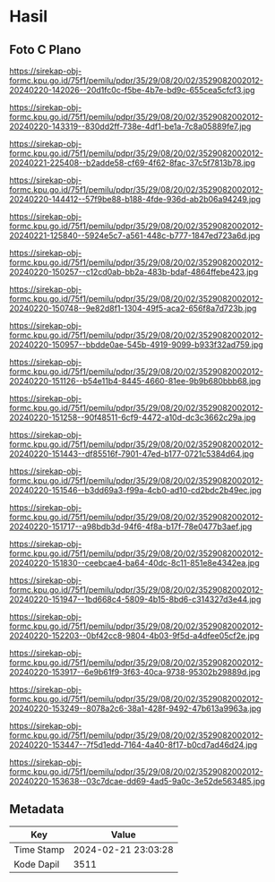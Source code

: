 # Hasil

## Foto C Plano

https://sirekap-obj-formc.kpu.go.id/75f1/pemilu/pdpr/35/29/08/20/02/3529082002012-20240220-142026--20d1fc0c-f5be-4b7e-bd9c-655cea5cfcf3.jpg

https://sirekap-obj-formc.kpu.go.id/75f1/pemilu/pdpr/35/29/08/20/02/3529082002012-20240220-143319--830dd2ff-738e-4df1-be1a-7c8a05889fe7.jpg

https://sirekap-obj-formc.kpu.go.id/75f1/pemilu/pdpr/35/29/08/20/02/3529082002012-20240221-225408--b2adde58-cf69-4f62-8fac-37c5f7813b78.jpg

https://sirekap-obj-formc.kpu.go.id/75f1/pemilu/pdpr/35/29/08/20/02/3529082002012-20240220-144412--57f9be88-b188-4fde-936d-ab2b06a94249.jpg

https://sirekap-obj-formc.kpu.go.id/75f1/pemilu/pdpr/35/29/08/20/02/3529082002012-20240221-125840--5924e5c7-a561-448c-b777-1847ed723a6d.jpg

https://sirekap-obj-formc.kpu.go.id/75f1/pemilu/pdpr/35/29/08/20/02/3529082002012-20240220-150257--c12cd0ab-bb2a-483b-bdaf-4864ffebe423.jpg

https://sirekap-obj-formc.kpu.go.id/75f1/pemilu/pdpr/35/29/08/20/02/3529082002012-20240220-150748--9e82d8f1-1304-49f5-aca2-656f8a7d723b.jpg

https://sirekap-obj-formc.kpu.go.id/75f1/pemilu/pdpr/35/29/08/20/02/3529082002012-20240220-150957--bbdde0ae-545b-4919-9099-b933f32ad759.jpg

https://sirekap-obj-formc.kpu.go.id/75f1/pemilu/pdpr/35/29/08/20/02/3529082002012-20240220-151126--b54e11b4-8445-4660-81ee-9b9b680bbb68.jpg

https://sirekap-obj-formc.kpu.go.id/75f1/pemilu/pdpr/35/29/08/20/02/3529082002012-20240220-151258--90f48511-6cf9-4472-a10d-dc3c3662c29a.jpg

https://sirekap-obj-formc.kpu.go.id/75f1/pemilu/pdpr/35/29/08/20/02/3529082002012-20240220-151443--df85516f-7901-47ed-b177-0721c5384d64.jpg

https://sirekap-obj-formc.kpu.go.id/75f1/pemilu/pdpr/35/29/08/20/02/3529082002012-20240220-151546--b3dd69a3-f99a-4cb0-ad10-cd2bdc2b49ec.jpg

https://sirekap-obj-formc.kpu.go.id/75f1/pemilu/pdpr/35/29/08/20/02/3529082002012-20240220-151717--a98bdb3d-94f6-4f8a-b17f-78e0477b3aef.jpg

https://sirekap-obj-formc.kpu.go.id/75f1/pemilu/pdpr/35/29/08/20/02/3529082002012-20240220-151830--ceebcae4-ba64-40dc-8c11-851e8e4342ea.jpg

https://sirekap-obj-formc.kpu.go.id/75f1/pemilu/pdpr/35/29/08/20/02/3529082002012-20240220-151947--1bd668c4-5809-4b15-8bd6-c314327d3e44.jpg

https://sirekap-obj-formc.kpu.go.id/75f1/pemilu/pdpr/35/29/08/20/02/3529082002012-20240220-152203--0bf42cc8-9804-4b03-9f5d-a4dfee05cf2e.jpg

https://sirekap-obj-formc.kpu.go.id/75f1/pemilu/pdpr/35/29/08/20/02/3529082002012-20240220-153917--6e9b61f9-3f63-40ca-9738-95302b29889d.jpg

https://sirekap-obj-formc.kpu.go.id/75f1/pemilu/pdpr/35/29/08/20/02/3529082002012-20240220-153249--8078a2c6-38a1-428f-9492-47b613a9963a.jpg

https://sirekap-obj-formc.kpu.go.id/75f1/pemilu/pdpr/35/29/08/20/02/3529082002012-20240220-153447--7f5d1edd-7164-4a40-8f17-b0cd7ad46d24.jpg

https://sirekap-obj-formc.kpu.go.id/75f1/pemilu/pdpr/35/29/08/20/02/3529082002012-20240220-153638--03c7dcae-dd69-4ad5-9a0c-3e52de563485.jpg


## Metadata

| Key        | Value               |
| ---------- | ------------------- |
| Time Stamp | 2024-02-21 23:03:28 |
| Kode Dapil | 3511                |




